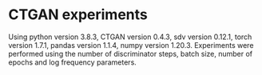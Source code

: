 # CTGAN experiments

Using python version 3.8.3, CTGAN version 0.4.3, sdv version 0.12.1, torch version 1.7.1, pandas version 1.1.4, numpy version 1.20.3.
Experiments were performed using the number of discriminator steps, batch size, number of epochs and log frequency parameters.

